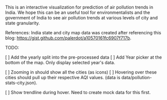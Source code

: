 This is an interactive visualization for prediction of air pollution trends in India.
We hope this can be an useful tool for environmentalists and the government of India to see air pollution trends at various levels of
city and state granularity.

References:
India state and city map data was created after referencing this blog: https://gist.github.com/palerdot/a10570161fc6907f717b.

TODO:

[ ] Add the yearly split into the pre-processed data
[ ] Add Year picker at the bottom of the map. Only display selected year's data.

[ ] Zooming in should show all the cities (as icons)
[ ] Hovering over these cities should pull up their respective AQI values. (data is data/pollution-stats-city.json).

[ ] Show trendline during hover. Need to create mock data for this first.
